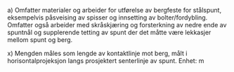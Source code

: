 a) Omfatter materialer og arbeider for utførelse av bergfeste for stålspunt, eksempelvis påsveising av spisser og innsetting av bolter/fordybling. Omfatter også arbeider med skråskjæring og forsterkning av nedre ende av spuntnål og supplerende tetting av spunt der det måtte være lekkasjer mellom spunt og berg.

x) Mengden måles som lengde av kontaktlinje mot berg, målt i horisontalprojeksjon langs prosjektert senterlinje av spunt. Enhet: m


